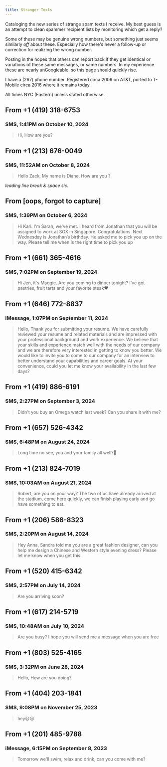 ```yaml
---
title: Stranger Texts
---
```

Cataloging the new series of strange spam texts I receive. My best guess is an attempt to clean spammer recipient lists by monitoring which get a reply?

Some of these may be genuine wrong numbers, but something just seems similarly _off_ about these. Especially how there's never a follow-up or correction for realizing the wrong number.

Posting in the hopes that others can report back if they get identical or variations of these same messages, or same numbers. In my experience these are nearly unGoogleable, so this page should quickly rise.

I have a (267) phone number. Registered circa 2009 on AT&T, ported to T-Mobile circa 2016 where it remains today.

All times NYC (Eastern) unless stated otherwise.

## From +1 (419) 318-6753
### SMS, 1:41PM on October 10, 2024

> Hi, How are you?

## From +1 (213) 676-0049
### SMS, 11:52AM on October 8, 2024

> 
>  Hello Zack, My name is Diane, How are you ?

_leading line break & space sic._

## From [oops, forgot to capture]
### SMS, 1:39PM on October 6, 2024

> Hi Kari. I'm Sarah, we've met. I heard from Jonathan that you will be assigned to work at SGX in Singapore. Congratulations. Next Wednesday is Jonathan‘s birthday. He asked me to pick you up on the way. Please tell me when is the right time to pick you up

## From +1 (661) 365-4616
### SMS, 7:02PM on September 19, 2024

>  Hi Jen, it's Maggie. Are you coming to dinner tonight? I've got pastries, fruit tarts and your favorite steak❤️

## From +1 (646) 772-8837
### iMessage, 1:07PM on September 11, 2024

> Hello, Thank you for submitting your resume. We have carefully reviewed your resume and related materials and are impressed with your professional background and work experience. We believe that your skills and experience match well with the needs of our company and we are therefore very interested in getting to know you better. We would like to invite you to come to our company for an interview to better understand your capabilities and career goals. At your convenience, could you let me know your availability in the last few days?

## From +1 (419) 886-6191
### SMS, 2:27PM on September 3, 2024

> Didn't you buy an Omega watch last week? Can you share it with me?

## From +1 (657) 526-4342
### SMS, 6:48PM on August 24, 2024

> Long time no see, you and your family all well?🥰

## From +1 (213) 824-7019
### SMS, 10:03AM on August 21, 2024

> Robert, are you on your way? The two of us have already arrived at the stadium, come here quickly, we can finish playing early and go have something to eat.

## From +1 (206) 586-8323
### SMS, 2:20PM on August 14, 2024

> Hey Anna, Sandra told me you are a great fashion designer, can you help me design a Chinese and Western style evening dress? Please let me know when you get this.

## From +1 (520) 415-6342
### SMS, 2:57PM on July 14, 2024

> Are you arriving soon?

## From +1 (617) 214-5719
### SMS, 10:48AM on July 10, 2024

> Are you busy? I hope you will send me a message when you are free

## From +1 (803) 525-4165
### SMS, 3:32PM on June 28, 2024

> Hello, How are you doing?

## From +1 (404) 203-1841
### SMS, 9:08PM on November 25, 2023

> hey😃😃

## From +1 (201) 485-9788
### iMessage, 6:15PM on September 8, 2023

> Tomorrow we'll swim, relax and drink, can you come with me?
